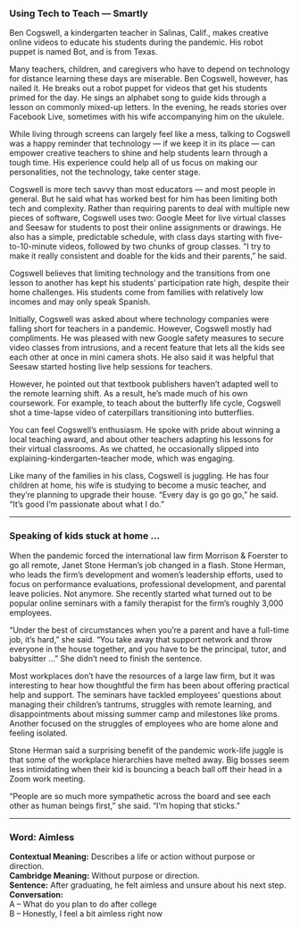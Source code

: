 ### Using Tech to Teach — Smartly

Ben Cogswell, a kindergarten teacher in Salinas, Calif., makes creative online videos to educate his students during the pandemic. His robot puppet is named Bot, and is from Texas.

Many teachers, children, and caregivers who have to depend on technology for distance learning these days are miserable. Ben Cogswell, however, has nailed it. He breaks out a robot puppet for videos that get his students primed for the day. He sings an alphabet song to guide kids through a lesson on commonly mixed-up letters. In the evening, he reads stories over Facebook Live, sometimes with his wife accompanying him on the ukulele.

While living through screens can largely feel like a mess, talking to Cogswell was a happy reminder that technology — if we keep it in its place — can empower creative teachers to shine and help students learn through a tough time. His experience could help all of us focus on making our personalities, not the technology, take center stage.

Cogswell is more tech savvy than most educators — and most people in general. But he said what has worked best for him has been limiting both tech and complexity. Rather than requiring parents to deal with multiple new pieces of software, Cogswell uses two: Google Meet for live virtual classes and Seesaw for students to post their online assignments or drawings. He also has a simple, predictable schedule, with class days starting with five-to-10-minute videos, followed by two chunks of group classes. "I try to make it really consistent and doable for the kids and their parents,” he said.

Cogswell believes that limiting technology and the transitions from one lesson to another has kept his students’ participation rate high, despite their home challenges. His students come from families with relatively low incomes and may only speak Spanish. 

Initially, Cogswell was asked about where technology companies were falling short for teachers in a pandemic. However, Cogswell mostly had compliments. He was pleased with new Google safety measures to secure video classes from intrusions, and a recent feature that lets all the kids see each other at once in mini camera shots. He also said it was helpful that Seesaw started hosting live help sessions for teachers.

However, he pointed out that textbook publishers haven’t adapted well to the remote learning shift. As a result, he’s made much of his own coursework. For example, to teach about the butterfly life cycle, Cogswell shot a time-lapse video of caterpillars transitioning into butterflies.

You can feel Cogswell’s enthusiasm. He spoke with pride about winning a local teaching award, and about other teachers adapting his lessons for their virtual classrooms. As we chatted, he occasionally slipped into explaining-kindergarten-teacher mode, which was engaging.

Like many of the families in his class, Cogswell is juggling. He has four children at home, his wife is studying to become a music teacher, and they’re planning to upgrade their house. “Every day is go go go,” he said. “It’s good I’m passionate about what I do.”

---

### Speaking of kids stuck at home …

When the pandemic forced the international law firm Morrison & Foerster to go all remote, Janet Stone Herman’s job changed in a flash. Stone Herman, who leads the firm’s development and women’s leadership efforts, used to focus on performance evaluations, professional development, and parental leave policies. Not anymore. She recently started what turned out to be popular online seminars with a family therapist for the firm’s roughly 3,000 employees.

“Under the best of circumstances when you’re a parent and have a full-time job, it’s hard,” she said. “You take away that support network and throw everyone in the house together, and you have to be the principal, tutor, and babysitter …” She didn’t need to finish the sentence.

Most workplaces don’t have the resources of a large law firm, but it was interesting to hear how thoughtful the firm has been about offering practical help and support. The seminars have tackled employees’ questions about managing their children’s tantrums, struggles with remote learning, and disappointments about missing summer camp and milestones like proms. Another focused on the struggles of employees who are home alone and feeling isolated.

Stone Herman said a surprising benefit of the pandemic work-life juggle is that some of the workplace hierarchies have melted away. Big bosses seem less intimidating when their kid is bouncing a beach ball off their head in a Zoom work meeting.

“People are so much more sympathetic across the board and see each other as human beings first,” she said. “I’m hoping that sticks.”

---
### Word: Aimless  
**Contextual Meaning:** Describes a life or action without purpose or direction.  
**Cambridge Meaning:** Without purpose or direction.  
**Sentence:** After graduating, he felt aimless and unsure about his next step.  
**Conversation:**  
A – What do you plan to do after college  
B – Honestly, I feel a bit aimless right now